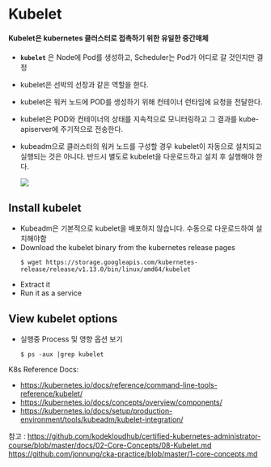 # Kubelet

#### Kubelet은 kubernetes 클러스터로 접촉하기 위한 유일한 중간매체
- **`kubelet`** 은 Node에 Pod를 생성하고, Scheduler는 Pod가 어디로 갈 것인지만 결정
- kubelet은 선박의 선장과 같은 역할을 한다.
- kubelet은 워커 노드에 POD를 생성하기 위해 컨테이너 런타임에 요청을 전달한다.
- kubelet은 POD와 컨테이너의 상태를 지속적으로 모니터링하고 그 결과를 kube-apiserver에 주기적으로 전송한다.
- kubeadm으로 클러스터의 워커 노드를 구성할 경우 kubelet이 자동으로 설치되고 실행되는 것은 아니다. 반드시 별도로 kubelet을 다운로드하고 설치 후 실행해야 한다.

  <img src = https://github.com/kodekloudhub/certified-kubernetes-administrator-course/blob/master/images/kubelet.PNG>
  
## Install kubelet
- Kubeadm은 기본적으로 kubelet을 배포하지 않습니다. 수동으로 다운로드하여 설치해야함
- Download the kubelet binary from the kubernetes release pages
  ```
  $ wget https://storage.googleapis.com/kubernetes-release/release/v1.13.0/bin/linux/amd64/kubelet
  ```
- Extract it
- Run it as a service

  
## View kubelet options
- 실행중 Process 및 영향 옵션 보기
  ``` 
  $ ps -aux |grep kubelet
  ```

K8s Reference Docs:
- https://kubernetes.io/docs/reference/command-line-tools-reference/kubelet/
- https://kubernetes.io/docs/concepts/overview/components/
- https://kubernetes.io/docs/setup/production-environment/tools/kubeadm/kubelet-integration/

참고 : https://github.com/kodekloudhub/certified-kubernetes-administrator-course/blob/master/docs/02-Core-Concepts/08-Kubelet.md
https://github.com/jonnung/cka-practice/blob/master/1-core-concepts.md
